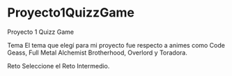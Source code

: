 # Proyecto1QuizzGame
 Proyecto 1 Quizz Game

Tema
El tema que elegí para mi proyecto fue respecto a animes como Code Geass, Full Metal Alchemist Brotherhood, Overlord y Toradora.

Reto
Seleccione el Reto Intermedio.